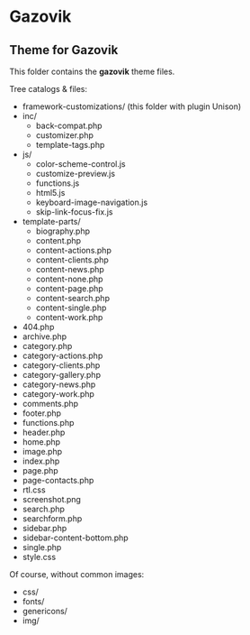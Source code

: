 # Gazovik
## Theme for Gazovik

This folder contains the **gazovik** theme files.

Tree catalogs & files:
* framework-customizations/ (this folder with plugin Unison)
* inc/
	* back-compat.php
	* customizer.php
	* template-tags.php
* js/
	* color-scheme-control.js
	* customize-preview.js
	* functions.js
	* html5.js
	* keyboard-image-navigation.js
	* skip-link-focus-fix.js
* template-parts/
	* biography.php
	* content.php
	* content-actions.php
	* content-clients.php
	* content-news.php
	* content-none.php
	* content-page.php
	* content-search.php
	* content-single.php
	* content-work.php
* 404.php
* archive.php
* category.php
* category-actions.php
* category-clients.php
* category-gallery.php
* category-news.php
* category-work.php
* comments.php
* footer.php
* functions.php
* header.php
* home.php
* image.php
* index.php
* page.php
* page-contacts.php
* rtl.css
* screenshot.png
* search.php
* searchform.php
* sidebar.php
* sidebar-content-bottom.php
* single.php
* style.css


Of course, without common images:
* css/
* fonts/
* genericons/
* img/
